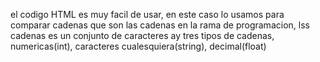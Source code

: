 el codigo HTML es muy facil de usar, en 
este caso lo usamos para comparar cadenas
que son las cadenas en la rama de programacion,
lss cadenas es un conjunto de caracteres ay tres
tipos de cadenas, numericas(int), caracteres cualesquiera(string), decimal(float)
